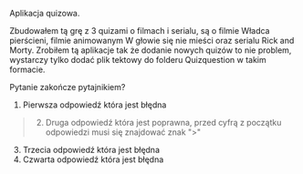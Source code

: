 Aplikacja quizowa. 

Zbudowałem tą grę z 3 quizami o filmach i serialu, są o filmie Władca pierścieni, filmie animowanym W głowie się nie mieści oraz serialu Rick and Morty.
Zrobiłem tą aplikacje tak że dodanie nowych quizów to nie problem, wystarczy tylko dodać plik tektowy do folderu Quizquestion w takim formacie.

Pytanie zakończe pytajnikiem?
1. Pierwsza odpowiedź która jest błędna
>2. Druga odpowiedź która jest poprawna, przed cyfrą z początku odpowiedzi musi się znajdować znak ">"
3. Trzecia odpowiedź która jest błędna
4. Czwarta odpowiedź która jest błędna
